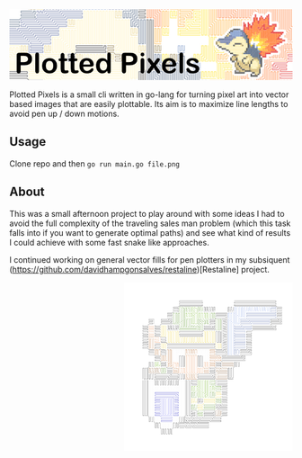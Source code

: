 <img src="https://github.com/davidhampgonsalves/plotted-pixels/raw/master/header.jpg" width="800"/>

Plotted Pixels is a small cli written in go-lang for turning pixel art into vector based images that are easily plottable. Its aim is to maximize line lengths to avoid pen up / down motions. 

## Usage
Clone repo and then `go run main.go file.png`

## About

This was a small afternoon project to play around with some ideas I had to avoid the full complexity of the traveling sales man problem (which this task falls into if you want to generate optimal paths) and see what kind of results I could achieve with some fast snake like approaches. 

I continued working on general vector fills for pen plotters in my subsiquent (https://github.com/davidhampgonsalves/restaline)[Restaline] project.

<img align="right" src="https://github.com/davidhampgonsalves/plotted-pixels/raw/master/examples/link.png" width="300"/>